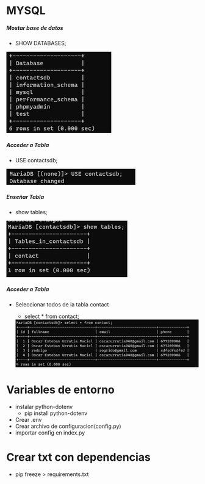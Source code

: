<h1>MYSQL</h1>


<h5>Mostar base de datos</h3>

- SHOW DATABASES;

 <img src="./img/databases.png">


<h5>Acceder a Tabla</h3>

- USE contactsdb;

 <img src="./img/usartabla.png">


<h5>Enseñar Tabla</h3>

-  show tables;


 <img src="./img/showtable.png">


<h5>Acceder a Tabla</h3>

- Seleccionar todos de la tabla  contact

    - select * from contact;
    

    <img src="./img/todo.png">


<h1>Variables de entorno</h1>

- instalar python-dotenv 
  - pip install python-dotenv
- Crear .env
- Crear archivo de configuracion(config.py)
- importar config en index.py


<h1>Crear txt con dependencias</h1>

- pip freeze > requirements.txt





